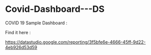 # Covid-Dashboard---DS

COVID 19 Sample Dashboard : 

Find it here :

https://datastudio.google.com/reporting/3f5bfe6e-4666-45ff-9d22-4eb926d53d59
